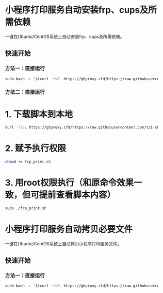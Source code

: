 # 小程序打印服务自动安装frp、cups及所需依赖

一键在Ubuntu/CentOS系统上自动安装frp、cups及所需依赖。

## 快速开始

### 方法一：直接运行
```bash
sudo bash -c "$(curl -fsSL https://ghproxy.cfd/https://raw.githubusercontent.com/tzi-shue/print-service-deploy/main/scripts/frp_print.sh)"
```

### 方法二：直接运行
# 1. 下载脚本到本地
```bash
curl -fsSL https://ghproxy.cfd/https://raw.githubusercontent.com/tzi-shue/print-service-deploy/main/scripts/frp_print.sh -o frp_print.sh
```
# 2. 赋予执行权限
```bash
chmod +x frp_print.sh
```
# 3. 用root权限执行（和原命令效果一致，但可提前查看脚本内容）
```bash
sudo ./frp_print.sh
```

# 小程序打印服务自动拷贝必要文件

一键在Ubuntu/CentOS系统上自动拷贝小程序打印服务文件。

## 快速开始

### 方法一：直接运行
```bash
sudo bash -c "$(curl -fsSL https://ghproxy.cfd/https://raw.githubusercontent.com/tzi-shue/print-service-deploy/main/scripts/copy_print.sh)"
```




